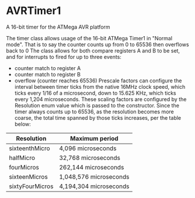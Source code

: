 # AVRTimer1
A 16-bit timer for the ATMega AVR platform

The timer class allows usage of the 16-bit ATMega Timer1 in "Normal mode".
That is to say the counter counts up from 0 to 65536 then overflows back to 0
The class allows for both compare registers A and B to be set, and for interrupts
to fired for up to three events:
- counter match to register A
- counter match to register B
- overflow (counter reaches 65536)
Prescale factors can configure the interval between timer ticks from the 
native 16MHz clock speed, which ticks every 1/16 of a microsecond, down to
15.625 KHz, which ticks every 1,204 microseconds.  These scaling factors are configured 
by the Resolution enum value which is passed to the constructor.  Since the timer 
always counts up to 65536, as the resolution becomes more coarse, the total time 
spanned by those ticks increases, per the table below:

|Resolution			|  Maximum period |
|----------			|  ------------------|
|sixteenthMicro	|	    4,096 microseconds|
|halfMicro			|       32,768 microseconds|
|fourMicros			|    262,144 microseconds|
|sixteenMicros	|	  1,048,576 microseconds|
|sixtyFourMicros|		4,194,304 microseconds|
